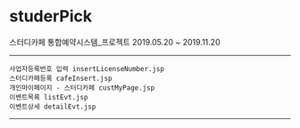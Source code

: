 # studerPick
스터디카페 통합예약시스템_프로젝트
    2019.05.20 ~ 2019.11.20
    
    
    
    
---------------------------------
    사업자등록번호 입력 insertLicenseNumber.jsp
    스터디카페등록 cafeInsert.jsp
    개인마이페이지 - 스터디카페 custMyPage.jsp
    이벤트목록 listEvt.jsp
    이벤트상세 detailEvt.jsp
---------------------------------
